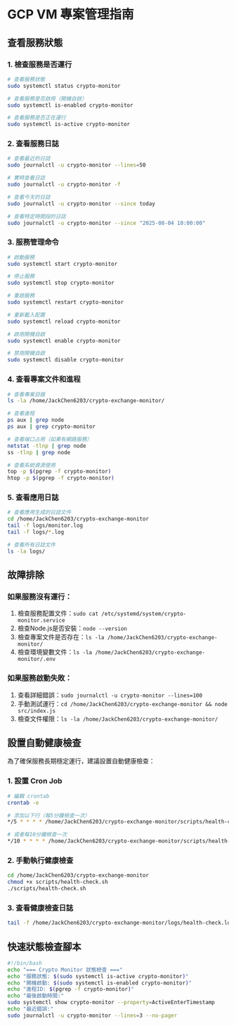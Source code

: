 # GCP VM 專案管理指南

## 查看服務狀態

### 1. 檢查服務是否運行
```bash
# 查看服務狀態
sudo systemctl status crypto-monitor

# 查看服務是否啟用（開機自啟）
sudo systemctl is-enabled crypto-monitor

# 查看服務是否正在運行
sudo systemctl is-active crypto-monitor
```

### 2. 查看服務日誌
```bash
# 查看最近的日誌
sudo journalctl -u crypto-monitor --lines=50

# 實時查看日誌
sudo journalctl -u crypto-monitor -f

# 查看今天的日誌
sudo journalctl -u crypto-monitor --since today

# 查看特定時間段的日誌
sudo journalctl -u crypto-monitor --since "2025-08-04 10:00:00"
```

### 3. 服務管理命令
```bash
# 啟動服務
sudo systemctl start crypto-monitor

# 停止服務
sudo systemctl stop crypto-monitor

# 重啟服務
sudo systemctl restart crypto-monitor

# 重新載入配置
sudo systemctl reload crypto-monitor

# 啟用開機自啟
sudo systemctl enable crypto-monitor

# 禁用開機自啟
sudo systemctl disable crypto-monitor
```

### 4. 查看專案文件和進程
```bash
# 查看專案目錄
ls -la /home/JackChen6203/crypto-exchange-monitor/

# 查看進程
ps aux | grep node
ps aux | grep crypto-monitor

# 查看端口占用（如果有網路服務）
netstat -tlnp | grep node
ss -tlnp | grep node

# 查看系統資源使用
top -p $(pgrep -f crypto-monitor)
htop -p $(pgrep -f crypto-monitor)
```

### 5. 查看應用日誌
```bash
# 查看應用生成的日誌文件
cd /home/JackChen6203/crypto-exchange-monitor
tail -f logs/monitor.log
tail -f logs/*.log

# 查看所有日誌文件
ls -la logs/
```

## 故障排除

### 如果服務沒有運行：
1. 檢查服務配置文件：`sudo cat /etc/systemd/system/crypto-monitor.service`
2. 檢查Node.js是否安裝：`node --version`
3. 檢查專案文件是否存在：`ls -la /home/JackChen6203/crypto-exchange-monitor/`
4. 檢查環境變數文件：`ls -la /home/JackChen6203/crypto-exchange-monitor/.env`

### 如果服務啟動失敗：
1. 查看詳細錯誤：`sudo journalctl -u crypto-monitor --lines=100`
2. 手動測試運行：`cd /home/JackChen6203/crypto-exchange-monitor && node src/index.js`
3. 檢查文件權限：`ls -la /home/JackChen6203/crypto-exchange-monitor/`

## 設置自動健康檢查

為了確保服務長期穩定運行，建議設置自動健康檢查：

### 1. 設置 Cron Job
```bash
# 編輯 crontab
crontab -e

# 添加以下行（每5分鐘檢查一次）
*/5 * * * * /home/JackChen6203/crypto-exchange-monitor/scripts/health-check.sh

# 或者每10分鐘檢查一次
*/10 * * * * /home/JackChen6203/crypto-exchange-monitor/scripts/health-check.sh
```

### 2. 手動執行健康檢查
```bash
cd /home/JackChen6203/crypto-exchange-monitor
chmod +x scripts/health-check.sh
./scripts/health-check.sh
```

### 3. 查看健康檢查日誌
```bash
tail -f /home/JackChen6203/crypto-exchange-monitor/logs/health-check.log
```

## 快速狀態檢查腳本
```bash
#!/bin/bash
echo "=== Crypto Monitor 狀態檢查 ==="
echo "服務狀態: $(sudo systemctl is-active crypto-monitor)"
echo "開機啟動: $(sudo systemctl is-enabled crypto-monitor)"
echo "進程ID: $(pgrep -f crypto-monitor)"
echo "最後啟動時間:"
sudo systemctl show crypto-monitor --property=ActiveEnterTimestamp
echo "最近錯誤:"
sudo journalctl -u crypto-monitor --lines=3 --no-pager
```

